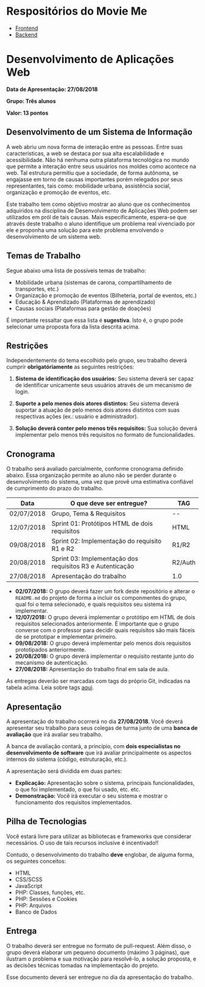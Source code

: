 # Respositórios do Movie Me 

* [Frontend](https://github.com/RitaRez/MovieMe-Frontend)
* [Backend](https://github.com/RitaRez/MovieMe-Backend)


# Desenvolvimento de Aplicações Web

**Data de Apresentação: 27/08/2018**

**Grupo: Três alunos**

**Valor: 13 pontos**

## Desenvolvimento de um Sistema de Informação

A web abriu um nova forma de interação entre as pessoas. Entre suas características, a web se destaca por sua alta escalabilidade e acessibilidade. Não há nenhuma outra plataforma tecnológica no mundo que permite a interação entre seus usuários nos moldes como acontece na web. Tal estrutura permitiu que a sociedade, de forma autônoma, se engajasse em torno de causas importantes porém relegados por seus representantes, tais como: mobilidade urbana, assistência social, organização e promoção de eventos, etc.

Este trabalho tem como objetivo mostrar ao aluno que os conhecimentos adquiridos na disciplina de Desenvolvimento de Aplicações Web podem ser utilizados em pról de tais causas. Mais especificamente, espera-se que através deste trabalho o aluno identifique um problema real vivenciado por ele e proponha uma solução para este problema envolvendo o desenvolvimento de um sistema web.

## Temas de Trabalho

Segue abaixo uma lista de possíveis temas de trabalho:

* Mobilidade urbana (sistemas de carona, compartilhamento de transportes, etc.)
* Organização e promoção de eventos (Bilheteria, portal de eventos, etc.)
* Educação & Aprendizado (Plataformas de aprendizado)
* Causas sociais (Plataformas para gestão de doações)

É importante ressaltar que essa lista é **sugestiva**. Isto é, o grupo pode selecionar uma proposta fora da lista descrita acima.

## Restrições

Independentemente do tema escolhido pelo grupo, seu trabalho deverá cumprir **obrigatóriamente** as seguintes restrições:

1. **Sistema de identificação dos usuários:** Seu sistema deverá ser capaz de identificar unicamente seus usuários através de um mecanismo de login.

2. **Suporte a pelo menos dois atores distintos:** Seu sistema deverá suportar a atuação de pelo menos dois atores distintos com suas respectivas ações (ex.: usuário e administrador).

3. **Solução deverá conter pelo menos três requisitos:** Sua solução deverá implementar pelo menos três requisitos no formato de funcionalidades.

## Cronograma

O trabalho será avaliado parcialmente, conforme cronograma definido abaixo. Essa organização permite ao aluno não se perder durante o desenvolvimento do sistema, uma vez que provê uma estimativa confiável de cumprimento do prazo do trabalho.

| Data       | O que deve ser entregue?                                  | TAG    |
|------------|-----------------------------------------------------------|--------|
| 02/07/2018 | Grupo, Tema & Requisitos                                  | --     |
| 12/07/2018 | Sprint 01: Protótipos HTML de dois requisitos             | HTML   |
| 09/08/2018 | Sprint 02: Implementação do requisito R1 e R2             | R1/R2  |
| 20/08/2018 | Sprint 03: Implementação dos requisitos R3 e Autenticação | R2/Auth|
| 27/08/2018 | Apresentação do trabalho                                  | 1.0    |

* **02/07/2018:** O grupo deverá fazer um fork deste repositório e alterar o `README.md` do projeto de forma a incluir os componmentes do grupo, qual foi o tema selecionado, e quais requisitos seu sistema irá implementar.
* **12/07/2018:** O grupo deverá implementar o protótipo em HTML de dois requisitos selecionados anteriormente. É importante que o grupo converse com o professor para decidir quais requisitos são mais fáceis de se prototipar e implementar primeiro.
* **09/08/2018:** O grupo deverá implementar pelo menos dois requisitos prototipados anteriormente.
* **20/08/2018:** O grupo deverá implementar o requisito restante junto do mecanismo de autenticação.
* **27/08/2018:** Apresentação do trabalho final em sala de aula.

As entregas deverão ser marcadas com tags do próprio Git, indicadas na tabela acima. Leia sobre tags [aqui](http://imasters.com.br/artigo/21127/software-livre/como-trabalhar-com-tags-no-git/?trace=1519021197&source=single).

## Apresentação

A apresentação do trabalho ocorrerá no dia **27/08/2018**. Você deverá apresentar seu trabalho para seus colegas de turma junto de uma **banca de avaliação** que irá avaliar seu trabalho.

A banca de avaliação contará, a princípio, com **dois especialistas no desenvolvimento de software** que irá avaliar principalmente os aspectos internos do sistema (código, estruturação, etc.).

A apresentação será dividida em duas partes:

* **Explicação:** Apresentação sobre o sistema, principais funcionalidades, o que foi implementado, o que foi usado, etc. etc.
* **Demonstração:** Você irá executar o seu sistema e mostrar o funcionamento dos requisitos implementados.

## Pilha de Tecnologias

Você estará livre para utilizar as bibliotecas e frameworks que considerar necessários. O uso de tais recursos inclusive é incentivado!!

Contudo, o desenvolvimento do trabalho **deve** englobar, de alguma forma, os seguintes conceitos:

* HTML
* CSS/SCSS
* JavaScript
* PHP: Classes, funções, etc.
* PHP: Sessões e Cookies
* PHP: Arquivos
* Banco de Dados

## Entrega

O trabalho deverá ser entregue no formato de pull-request. Além disso, o grupo deverá elaborar um pequeno documento (máximo 3 páginas), que ilustram o problema e sua motivação para resolvê-lo, a solução proposta, e as decisões técnicas tomadas na implementação do projeto.

Esse documento deverá ser entregue no dia da apresentação do trabalho.
